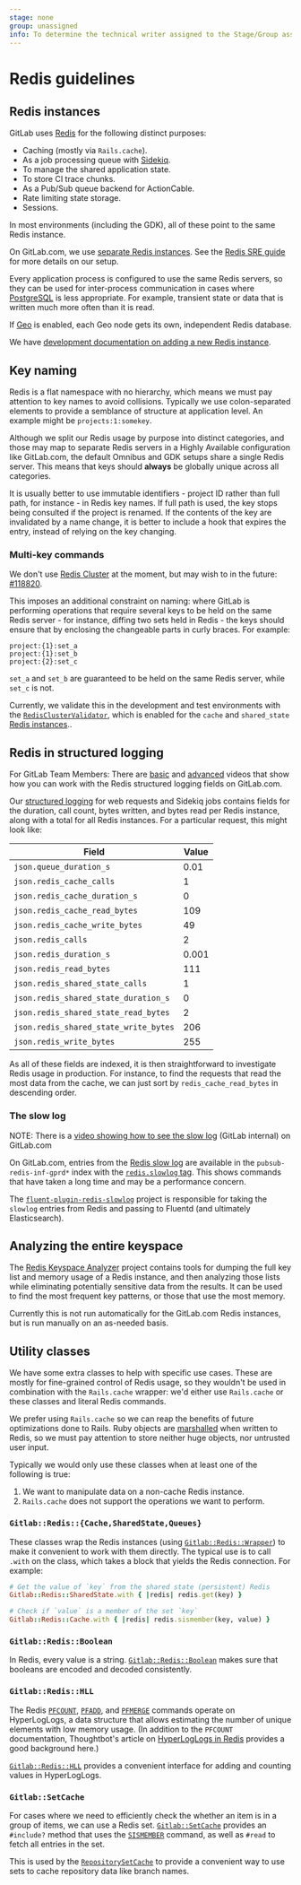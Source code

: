 ```yaml
---
stage: none
group: unassigned
info: To determine the technical writer assigned to the Stage/Group associated with this page, see https://about.gitlab.com/handbook/engineering/ux/technical-writing/#assignments
---
```


# Redis guidelines

## Redis instances

GitLab uses [Redis](https://redis.io) for the following distinct purposes:

- Caching (mostly via `Rails.cache`).
- As a job processing queue with [Sidekiq](sidekiq/index.md).
- To manage the shared application state.
- To store CI trace chunks.
- As a Pub/Sub queue backend for ActionCable.
- Rate limiting state storage.
- Sessions.

In most environments (including the GDK), all of these point to the same
Redis instance.

On GitLab.com, we use [separate Redis instances](../administration/redis/replication_and_failover.md#running-multiple-redis-clusters).
See the [Redis SRE guide](https://gitlab.com/gitlab-com/runbooks/-/blob/master/docs/redis/redis-survival-guide-for-sres.md)
for more details on our setup.

Every application process is configured to use the same Redis servers, so they
can be used for inter-process communication in cases where [PostgreSQL](sql.md)
is less appropriate. For example, transient state or data that is written much
more often than it is read.

If [Geo](geo.md) is enabled, each Geo node gets its own, independent Redis
database.

We have [development documentation on adding a new Redis instance](redis/new_redis_instance.md).

## Key naming

Redis is a flat namespace with no hierarchy, which means we must pay attention
to key names to avoid collisions. Typically we use colon-separated elements to
provide a semblance of structure at application level. An example might be
`projects:1:somekey`.

Although we split our Redis usage by purpose into distinct categories, and
those may map to separate Redis servers in a Highly Available
configuration like GitLab.com, the default Omnibus and GDK setups share
a single Redis server. This means that keys should **always** be
globally unique across all categories.

It is usually better to use immutable identifiers - project ID rather than
full path, for instance - in Redis key names. If full path is used, the key
stops being consulted if the project is renamed. If the contents of the key are
invalidated by a name change, it is better to include a hook that expires
the entry, instead of relying on the key changing.

### Multi-key commands

We don't use [Redis Cluster](https://redis.io/topics/cluster-tutorial) at the
moment, but may wish to in the future: [#118820](https://gitlab.com/gitlab-org/gitlab/-/issues/118820).

This imposes an additional constraint on naming: where GitLab is performing
operations that require several keys to be held on the same Redis server - for
instance, diffing two sets held in Redis - the keys should ensure that by
enclosing the changeable parts in curly braces.
For example:

```plaintext
project:{1}:set_a
project:{1}:set_b
project:{2}:set_c
```

`set_a` and `set_b` are guaranteed to be held on the same Redis server, while `set_c` is not.

Currently, we validate this in the development and test environments
with the [`RedisClusterValidator`](https://gitlab.com/gitlab-org/gitlab/-/blob/master/lib/gitlab/instrumentation/redis_cluster_validator.rb),
which is enabled for the `cache` and `shared_state`
[Redis instances](https://docs.gitlab.com/omnibus/settings/redis.html#running-with-multiple-redis-instances)..

## Redis in structured logging

For GitLab Team Members: There are <i class="fa fa-youtube-play youtube" aria-hidden="true"></i>
[basic](https://www.youtube.com/watch?v=Uhdj19Dc6vU) and
<i class="fa fa-youtube-play youtube" aria-hidden="true"></i> [advanced](https://youtu.be/jw1Wv2IJxzs)
videos that show how you can work with the Redis
structured logging fields on GitLab.com.

Our [structured logging](logging.md#use-structured-json-logging) for web
requests and Sidekiq jobs contains fields for the duration, call count,
bytes written, and bytes read per Redis instance, along with a total for
all Redis instances. For a particular request, this might look like:

| Field | Value |
| --- | --- |
| `json.queue_duration_s` | 0.01 |
| `json.redis_cache_calls` | 1 |
| `json.redis_cache_duration_s` | 0 |
| `json.redis_cache_read_bytes` | 109 |
| `json.redis_cache_write_bytes` | 49 |
| `json.redis_calls` | 2 |
| `json.redis_duration_s` | 0.001 |
| `json.redis_read_bytes` | 111 |
| `json.redis_shared_state_calls` | 1 |
| `json.redis_shared_state_duration_s` | 0 |
| `json.redis_shared_state_read_bytes` | 2 |
| `json.redis_shared_state_write_bytes` | 206 |
| `json.redis_write_bytes` | 255 |

As all of these fields are indexed, it is then straightforward to
investigate Redis usage in production. For instance, to find the
requests that read the most data from the cache, we can just sort by
`redis_cache_read_bytes` in descending order.

### The slow log

NOTE:
There is a [video showing how to see the slow log](https://youtu.be/BBI68QuYRH8) (GitLab internal)
on GitLab.com

On GitLab.com, entries from the [Redis
slow log](https://redis.io/commands/slowlog) are available in the
`pubsub-redis-inf-gprd*` index with the [`redis.slowlog` tag](https://log.gprd.gitlab.net/app/kibana#/discover?_g=(filters:!(),refreshInterval:(pause:!t,value:0),time:(from:now-1d,to:now))&_a=(columns:!(json.type,json.command,json.exec_time_s),filters:!(('$state':(store:appState),meta:(alias:!n,disabled:!f,index:AWSQX_Vf93rHTYrsexmk,key:json.tag,negate:!f,params:(query:redis.slowlog),type:phrase),query:(match:(json.tag:(query:redis.slowlog,type:phrase))))),index:AWSQX_Vf93rHTYrsexmk)).
This shows commands that have taken a long time and may be a performance
concern.

The
[`fluent-plugin-redis-slowlog`](https://gitlab.com/gitlab-org/fluent-plugin-redis-slowlog)
project is responsible for taking the `slowlog` entries from Redis and
passing to Fluentd (and ultimately Elasticsearch).

## Analyzing the entire keyspace

The [Redis Keyspace Analyzer](https://gitlab.com/gitlab-com/gl-infra/redis-keyspace-analyzer)
project contains tools for dumping the full key list and memory usage of a Redis
instance, and then analyzing those lists while eliminating potentially sensitive
data from the results. It can be used to find the most frequent key patterns, or
those that use the most memory.

Currently this is not run automatically for the GitLab.com Redis instances, but
is run manually on an as-needed basis.

## Utility classes

We have some extra classes to help with specific use cases. These are
mostly for fine-grained control of Redis usage, so they wouldn't be used
in combination with the `Rails.cache` wrapper: we'd either use
`Rails.cache` or these classes and literal Redis commands.

We prefer using `Rails.cache` so we can reap the benefits of future
optimizations done to Rails. Ruby objects are
[marshalled](https://github.com/rails/rails/blob/v6.0.3.1/activesupport/lib/active_support/cache/redis_cache_store.rb#L447)
when written to Redis, so we must pay attention to store neither huge objects,
nor untrusted user input.

Typically we would only use these classes when at least one of the
following is true:

1. We want to manipulate data on a non-cache Redis instance.
1. `Rails.cache` does not support the operations we want to perform.

### `Gitlab::Redis::{Cache,SharedState,Queues}`

These classes wrap the Redis instances (using
[`Gitlab::Redis::Wrapper`](https://gitlab.com/gitlab-org/gitlab/-/blob/master/lib/gitlab/redis/wrapper.rb))
to make it convenient to work with them directly. The typical use is to
call `.with` on the class, which takes a block that yields the Redis
connection. For example:

```ruby
# Get the value of `key` from the shared state (persistent) Redis
Gitlab::Redis::SharedState.with { |redis| redis.get(key) }

# Check if `value` is a member of the set `key`
Gitlab::Redis::Cache.with { |redis| redis.sismember(key, value) }
```

### `Gitlab::Redis::Boolean`

In Redis, every value is a string.
[`Gitlab::Redis::Boolean`](https://gitlab.com/gitlab-org/gitlab/-/blob/master/lib/gitlab/redis/boolean.rb)
makes sure that booleans are encoded and decoded consistently.

### `Gitlab::Redis::HLL`

The Redis [`PFCOUNT`](https://redis.io/commands/pfcount),
[`PFADD`](https://redis.io/commands/pfadd), and
[`PFMERGE`](https://redis.io/commands/pfmergge) commands operate on
HyperLogLogs, a data structure that allows estimating the number of unique
elements with low memory usage. (In addition to the `PFCOUNT` documentation,
Thoughtbot's article on [HyperLogLogs in Redis](https://thoughtbot.com/blog/hyperloglogs-in-redis)
provides a good background here.)

[`Gitlab::Redis::HLL`](https://gitlab.com/gitlab-org/gitlab/-/blob/master/lib/gitlab/redis/hll.rb)
provides a convenient interface for adding and counting values in HyperLogLogs.

### `Gitlab::SetCache`

For cases where we need to efficiently check the whether an item is in a group
of items, we can use a Redis set.
[`Gitlab::SetCache`](https://gitlab.com/gitlab-org/gitlab/-/blob/master/lib/gitlab/set_cache.rb)
provides an `#include?` method that uses the
[`SISMEMBER`](https://redis.io/commands/sismember) command, as well as `#read`
to fetch all entries in the set.

This is used by the
[`RepositorySetCache`](https://gitlab.com/gitlab-org/gitlab/-/blob/master/lib/gitlab/repository_set_cache.rb)
to provide a convenient way to use sets to cache repository data like branch
names.
